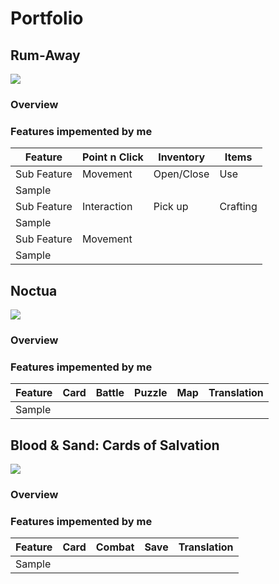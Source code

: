# Portfolio

## Rum-Away

[![](https://img.itch.zone/aW1nLzkzNzE1MDMucG5n/original/MMhlsj.png)](https://calmkeepgames.itch.io/rumaway)

### Overview



### Features impemented by me

|Feature    |Point n Click|Inventory |Items   |
|-----------|-------------|----------|--------|
|Sub Feature|Movement     |Open/Close|Use     |
|Sample     |             |          |        |
|Sub Feature|Interaction  |Pick up   |Crafting|
|Sample     |             |          |        |
|Sub Feature|Movement     |          |        |
|Sample     |             |          |        |

## Noctua

[![](https://img.itch.zone/aW1nLzExMDEzNDY5LnBuZw==/original/3tmCfX.png)](https://calmkeepgames.itch.io/noctua)

### Overview



### Features impemented by me

|Feature|Card|Battle|Puzzle|Map|Translation|
|-------|----|------|------|---|-----------|
|Sample |    |      |      |   |           |

## Blood & Sand: Cards of Salvation

[![](https://img.itch.zone/aW1nLzEyODI3NTAxLnBuZw==/original/ZdiOSc.png)](https://ruinforge.itch.io/blood-sand)

### Overview



### Features impemented by me

|Feature|Card|Combat|Save|Translation|
|-------|----|------|----|-----------|
|Sample |    |      |    |           |

